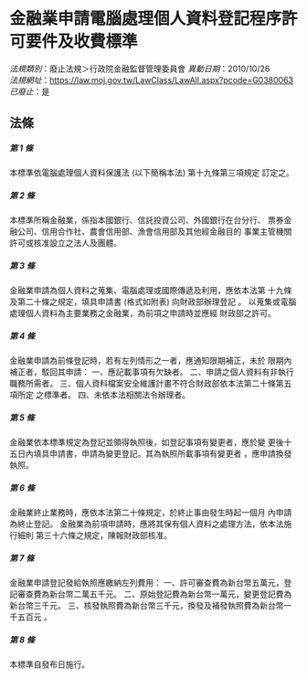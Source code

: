 # 金融業申請電腦處理個人資料登記程序許可要件及收費標準

*法規類別*：廢止法規＞行政院金融監督管理委員會
*異動日期*：2010/10/26  
*法規網址*：https://law.moj.gov.tw/LawClass/LawAll.aspx?pcode=G0380063
*已廢止*：是


## 法條
##### 第 1 條
本標準依電腦處理個人資料保護法 (以下簡稱本法) 第十九條第三項規定
訂定之。

##### 第 2 條
本標準所稱金融業，係指本國銀行、信託投資公司、外國銀行在台分行、
票券金融公司、信用合作社、農會信用部、漁會信用部及其他經金融目的
事業主管機關許可或核准設立之法人及團體。

##### 第 3 條
金融業申請為個人資料之蒐集、電腦處理或國際傳遞及利用，應依本法第
十九條及第二十條之規定，填具申請書 (格式如附表) 向財政部辦理登記
。
以蒐集或電腦處理個人資料為主要業務之金融業，為前項之申請時並應經
財政部之許可。

##### 第 4 條
金融業申請為前條登記時，若有左列情形之一者，應通知限期補正，未於
限期內補正者，駁回其申請：
一、應記載事項有欠缺者。
二、申請之個人資料有非執行職務所需者。
三、個人資料檔案安全維護計畫不符合財政部依本法第二十條第五項所定
    之標準者。
四、未依本法相關法令辦理者。


##### 第 5 條
金融業依本標準規定為登記並領得執照後，如登記事項有變更者，應於變
更後十五日內填具申請書，申請為變更登記。其為執照所載事項有變更者
，應申請換發執照。

##### 第 6 條
金融業終止業務時，應依本法第二十條規定，於終止事由發生時起一個月
內申請為終止登記。
金融業為前項申請時，應將其保有個人資料之處理方法，依本法施行細則
第三十六條之規定，陳報財政部核准。

##### 第 7 條
金融業申請登記發給執照應繳納左列費用：
一、許可審查費為新台幣五萬元，登記審查費為新台幣二萬五千元。
二、原始登記費為新台幣一萬元，變更登記費為新台幣三千元。
三、核發執照費為新台幣三千元，換發及補發執照費為新台幣一千五百元
    。


##### 第 8 條
本標準自發布日施行。


